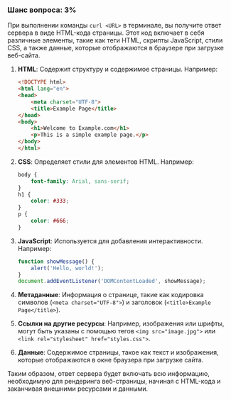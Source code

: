 ### Шанс вопроса: 3%

При выполнении команды `curl <URL>` в терминале, вы получите ответ сервера в виде HTML-кода страницы. Этот код включает в себя различные элементы, такие как теги HTML, скрипты JavaScript, стили CSS, а также данные, которые отображаются в браузере при загрузке веб-сайта.

1. **HTML**: Содержит структуру и содержимое страницы. Например:
   ```html
   <!DOCTYPE html>
   <html lang="en">
   <head>
       <meta charset="UTF-8">
       <title>Example Page</title>
   </head>
   <body>
       <h1>Welcome to Example.com</h1>
       <p>This is a simple example page.</p>
   </body>
   </html>
   ```

2. **CSS**: Определяет стили для элементов HTML. Например:
   ```css
   body {
       font-family: Arial, sans-serif;
   }
   h1 {
       color: #333;
   }
   p {
       color: #666;
   }
   ```

3. **JavaScript**: Используется для добавления интерактивности. Например:
   ```javascript
   function showMessage() {
       alert('Hello, world!');
   }
   document.addEventListener('DOMContentLoaded', showMessage);
   ```

4. **Метаданные**: Информация о странице, такие как кодировка символов (`<meta charset="UTF-8">`) и заголовок (`<title>Example Page</title>`).

5. **Ссылки на другие ресурсы**: Например, изображения или шрифты, могут быть указаны с помощью тегов `<img src="image.jpg">` или `<link rel="stylesheet" href="styles.css">`.

6. **Данные**: Содержимое страницы, такое как текст и изображения, которые отображаются в окне браузера при загрузке сайта.

Таким образом, ответ сервера будет включать всю информацию, необходимую для рендеринга веб-страницы, начиная с HTML-кода и заканчивая внешними ресурсами и данными.